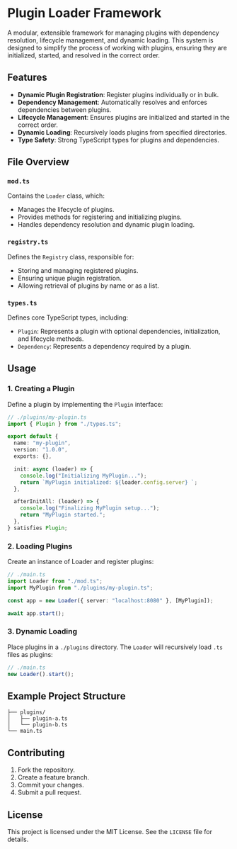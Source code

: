 # Plugin Loader Framework

A modular, extensible framework for managing plugins with dependency resolution, lifecycle management, and dynamic loading. This system is designed to simplify the process of working with plugins, ensuring they are initialized, started, and resolved in the correct order.

## Features

- **Dynamic Plugin Registration**: Register plugins individually or in bulk.
- **Dependency Management**: Automatically resolves and enforces dependencies between plugins.
- **Lifecycle Management**: Ensures plugins are initialized and started in the correct order.
- **Dynamic Loading**: Recursively loads plugins from specified directories.
- **Type Safety**: Strong TypeScript types for plugins and dependencies.

## File Overview

### `mod.ts`
Contains the `Loader` class, which:
- Manages the lifecycle of plugins.
- Provides methods for registering and initializing plugins.
- Handles dependency resolution and dynamic plugin loading.

### `registry.ts`
Defines the `Registry` class, responsible for:
- Storing and managing registered plugins.
- Ensuring unique plugin registration.
- Allowing retrieval of plugins by name or as a list.

### `types.ts`
Defines core TypeScript types, including:
- `Plugin`: Represents a plugin with optional dependencies, initialization, and lifecycle methods.
- `Dependency`: Represents a dependency required by a plugin.

## Usage

### 1. Creating a Plugin

Define a plugin by implementing the `Plugin` interface:

```typescript
// ./plugins/my-plugin.ts
import { Plugin } from "./types.ts";

export default {
  name: "my-plugin",
  version: "1.0.0",
  exports: {},

  init: async (loader) => {
    console.log("Initializing MyPlugin...");
    return `MyPlugin initialized: ${loader.config.server} `;
  },

  afterInitAll: (loader) => {
    console.log("Finalizing MyPlugin setup...");
    return "MyPlugin started.";
  },
} satisfies Plugin;
```

### 2. Loading Plugins

Create an instance of Loader and register plugins:

```typescript
// ./main.ts
import Loader from "./mod.ts";
import MyPlugin from "./plugins/my-plugin.ts";

const app = new Loader({ server: "localhost:8080" }, [MyPlugin]);

await app.start();
```

### 3. Dynamic Loading

Place plugins in a `./plugins` directory. The `Loader` will recursively load `.ts` files as plugins:

```typescript
// ./main.ts
new Loader().start();
```

## Example Project Structure

```
├── plugins/
│   ├── plugin-a.ts
│   └── plugin-b.ts
└── main.ts
```

## Contributing

1. Fork the repository.
2. Create a feature branch.
3. Commit your changes.
4. Submit a pull request.

## License

This project is licensed under the MIT License. See the `LICENSE` file for details.